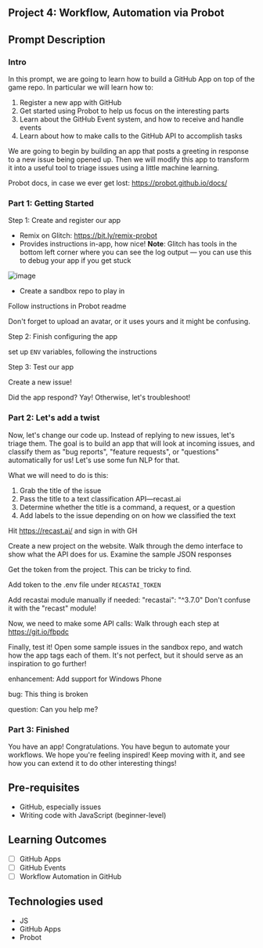## Project 4: Workflow, Automation via Probot 

## Prompt Description

### Intro

In this prompt, we are going to learn how to build a GitHub App on top of the game repo. In particular we will learn how to:

1) Register a new app with GitHub
2) Get started using Probot to help us focus on the interesting parts
3) Learn about the GitHub Event system, and how to receive and handle events
4) Learn about how to make calls to the GitHub API to accomplish tasks

We are going to begin by building an app that posts a greeting in response to a new issue being opened up. Then we will modify this app to transform it into a useful tool to triage issues using a little machine learning.

Probot docs, in case we ever get lost: https://probot.github.io/docs/

### Part 1: Getting Started

Step 1: Create and register our app

- Remix on Glitch: https://bit.ly/remix-probot
-  Provides instructions in-app, how nice!
**Note**: Glitch has tools in the bottom left corner where you can see the log output — you can use this to debug your app if you get stuck

![image](https://user-images.githubusercontent.com/410195/54273049-39b78f80-4542-11e9-922e-9b3bae3ce8e3.png)

- Create a sandbox repo to play in

Follow instructions in Probot readme

Don't forget to upload an avatar, or it uses yours and it might be confusing.

Step 2: Finish configuring the app

set up `ENV` variables, following the instructions

Step 3: Test our app

Create a new issue!

Did the app respond? Yay! Otherwise, let's troubleshoot!

### Part 2: Let's add a twist

Now, let's change our code up. Instead of replying to new issues, let's triage them. The goal is to build an app that will look at incoming issues, and classify them as "bug reports", "feature requests", or "questions" automatically for us! Let's use some fun NLP for that.

What we will need to do is this:

1) Grab the title of the issue
2) Pass the title to a text classification API—recast.ai
3) Determine whether the title is a command, a request, or a question
4) Add labels to the issue depending on on how we classified the text

Hit https://recast.ai/ and sign in with GH

Create a new project on the website. Walk through the demo interface to show what the API does for us. Examine the sample JSON responses

Get the token from the project. This can be tricky to find.

Add token to the .env file under `RECASTAI_TOKEN`

Add recastai module
manually if needed: "recastai": "^3.7.0"
Don't confuse it with the "recast" module!

Now, we need to make some API calls: Walk through each step at
https://git.io/fbpdc


Finally, test it! Open some sample issues in the sandbox repo, and watch how the app tags each of them. It's not perfect, but it should serve as an inspiration to go further!

enhancement:
Add support for Windows Phone

bug:
This thing is broken

question:
Can you help me?

### Part 3: Finished

You have an app! Congratulations. You have begun to automate your workflows. We hope you're feeling inspired! Keep moving with it, and see how you can extend it to do other interesting things!

## Pre-requisites

- GitHub, especially issues
- Writing code with JavaScript (beginner-level)

## Learning Outcomes

- [ ] GitHub Apps
- [ ] GitHub Events
- [ ] Workflow Automation in GitHub

## Technologies used

- JS
- GitHub Apps
- Probot
